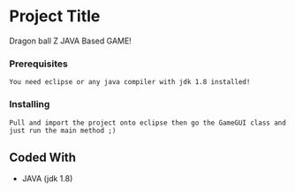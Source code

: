 # Project Title

Dragon ball Z JAVA Based GAME!

### Prerequisites

```
You need eclipse or any java compiler with jdk 1.8 installed!
```

### Installing

```
Pull and import the project onto eclipse then go the GameGUI class and just run the main method ;)
```



## Coded With

* JAVA (jdk 1.8) 
